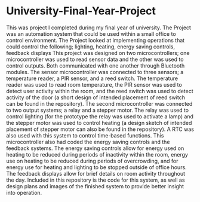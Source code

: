 # University-Final-Year-Project
This was project I completed during my final year of university. The Project was an automation system that could be used within a small office to control environment.
The Project looked at implementing operations that could control the following; lighting, heating, energy saving controls, feedback displays
This project was designed on two microcontrollers; one microcontroller was used to read sensor data and the other was used to control outputs. Both communicated with one another through Bluetooth modules.
The sensor microcontroller was connected to three sensors; a temperature reader, a PIR sensor, and a reed switch. The temperature reader was used to read room temperature, the PIR sensor was used to detect user activity within the room, and the reed switch was used to detect activity of the door (a short design of intended placement of reed switch can be found in the repository).
The second microcontroller was connected to two output systems; a relay and a stepper motor. The relay was used to control lighting (for the prototype the relay was used to activate a lamp) and the stepper motor was used to control heating (a design sketch of intended placement of stepper motor can also be found in the repository). A RTC was also used with this system to control time-based functions.
This microcontroller also had coded the energy saving controls and the feedback systems. The energy saving controls allow for energy used on heating to be reduced during periods of inactivity within the room, energy use on heating to be reduced during periods of overcrowding, and for energy use for heating and lighting to be stopped outside of office hours. The feedback displays allow for brief details on room activity throughout the day.
Included in this repository is the code for this system, as well as design plans and images of the finished system to provide better insight into operation.
